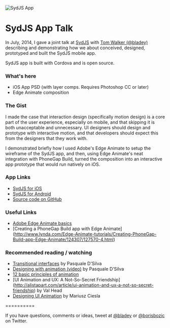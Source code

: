 ![SydJS App](http://sydjs.com/images/icon.png)

# SydJS App Talk

In July, 2014, I gave a joint talk at [SydJS](sydjs.com) with [Tom Walker (@bladey)](https://twitter.com/bladey) describing and demonstrating how we about conceived, designed, prototyped and built the SydJS mobile app.

SydJS app is built with Cordova and is open source. 


### What's here
- iOS App PSD (with layer comps. Requires Photoshop CC or later)
- Edge Animate composition


### The Gist
I made the case that interaction design (specifically motion design) is a core part of the user experience, especially on mobile, and that skipping it is both unacceptable and unnecessary. UI designers should design and prototype with interactive motion, and that developers should expect this from the designers that they work with.

I demonstrated briefly how I used Adobe's Edge Animate to setup the wireframe of the SydJS app, and then, using Edge Animate's neat integration with PhoneGap Build, turned the composition into an interactive app prototype that would run natively on iOS.


### App Links
- [SydJS for iOS](https://itunes.apple.com/au/app/sydjs/id897396382?mt=8) 
- [SydJS for Android](https://play.google.com/store/apps/details?id=com.sydjs&hl=en) 
- [Source code on GitHub](https://github.com/bladey/sydjs-app)

### Useful Links
- [Adobe Edge Animate basics](https://helpx.adobe.com/creative-cloud/learn/tutorials/animate.html)
- [Creating a PhoneGap Build app with Edge Animate] (http://www.lynda.com/Edge-Animate-tutorials/Creating-PhoneGap-Build-app-Edge-Animate/124307/127570-4.html)

### Recommended reading / watching 
- [Transitional interfaces](https://medium.com/@pasql/transitional-interfaces-926eb80d64e3) by Pasquale D’Silva
- [Designing with animation (video)](http://www.youtube.com/watch?v=TMe0WnkF1Lc&feature=c4-overview&list=UURx1y52pfeMwbuer9Vh2u-A) by Pasquale D’Silva
- [12 basic principles of animation](http://en.wikipedia.org/wiki/12_basic_principles_of_animation)
- [UI Animation and UX: A Not-So-Secret Friendship] (http://alistapart.com/article/ui-animation-and-ux-a-not-so-secret-friendship) by Val Head
- [Designing UI Animation](https://gibbon.co/mariusz/designing-ui-animation) by Mariusz Ciesla

==========

If you have questions, comments or ideas, tweet at [@bladey](https://twitter.com/bladey) or [@borisbozic](https://twitter.com/borisbozic) on Twitter.
